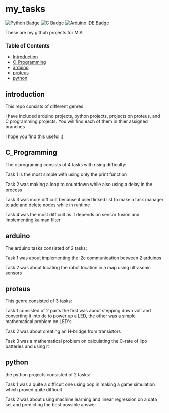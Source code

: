 # my_tasks
[![Python Badge](https://img.shields.io/badge/Python-FFD43B?style=for-the-badge&logo=python&logoColor=blue)](https://www.python.org/)
[![C Badge](https://img.shields.io/badge/C-00599C?style=for-the-badge&logo=c&logoColor=white)](https://en.wikipedia.org/wiki/C_(programming_language))
[![Arduino IDE Badge](https://img.shields.io/badge/Arduino_IDE-00979D?style=for-the-badge&logo=arduino&logoColor=white)](https://www.arduino.cc/)



These are my github projects for MIA
### Table of Contents
- [Introduction](#introduction)
- [C_Programming](#C_Programming)
- [arduino](#arduino)
- [proteus](#proteus)
- [python](#python)

## introduction
This repo consists of different genres.

I have included arduino projects, python projects, projects on proteus, and C programming projects.
You will find each of them in thier assigned branches

I hope you find this useful :)


## C_Programming
The c programing consists of 4 tasks with rising difficulty:

Task 1 is the most simple with using only the print function

Task 2 was making a loop to countdown while also using a delay in the process

Task 3 was more difficult because it used linked list to make a task manager to add and delete nodes while in runtime

Task 4 was the most difficult as it depends on sensor fusion and implementing kalman filter


## arduino
The arduino tasks consisted of 2 tasks:

Task 1 was about implementing the i2c communication between 2 arduinos

Task 2 was about locating the robot location in a map using ultrasonic sensors


## proteus
This genre consisted of 3 tasks:

Task 1 consisted of 2 parts the first was about stepping down volt and converting it into dc to power up a LED,
the other was a simple mathematical problem on LED's

Task 2 was about creating an H-bridge from transistors

Task 3 was a mathematical problem on calculating the C-rate of lipo batteries and using it


## python
the python projects consisted of 2 tasks:

Task 1 was a quite a difficult one using oop in making a game simulation which proved quite difficult

Task 2 was about using machine learning and linear regression on a data set and predicting the best possible answer 

